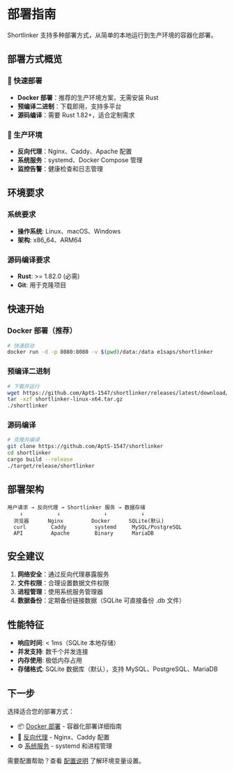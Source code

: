 # 部署指南

Shortlinker 支持多种部署方式，从简单的本地运行到生产环境的容器化部署。

## 部署方式概览

### 🚀 快速部署
- **Docker 部署**：推荐的生产环境方案，无需安装 Rust
- **预编译二进制**：下载即用，支持多平台
- **源码编译**：需要 Rust 1.82+，适合定制需求

### 🔧 生产环境
- **反向代理**：Nginx、Caddy、Apache 配置
- **系统服务**：systemd、Docker Compose 管理
- **监控告警**：健康检查和日志管理

## 环境要求

### 系统要求
- **操作系统**: Linux、macOS、Windows
- **架构**: x86_64、ARM64

### 源码编译要求
- **Rust**: >= 1.82.0 (必需)
- **Git**: 用于克隆项目

## 快速开始

### Docker 部署（推荐）
```bash
# 快速启动
docker run -d -p 8080:8080 -v $(pwd)/data:/data e1saps/shortlinker
```

### 预编译二进制
```bash
# 下载并运行
wget https://github.com/AptS-1547/shortlinker/releases/latest/download/shortlinker-linux-x64.tar.gz
tar -xzf shortlinker-linux-x64.tar.gz
./shortlinker
```

### 源码编译
```bash
# 克隆并编译
git clone https://github.com/AptS-1547/shortlinker
cd shortlinker
cargo build --release
./target/release/shortlinker
```

## 部署架构

```
用户请求 → 反向代理 → Shortlinker 服务 → 数据存储
    ↓           ↓              ↓           ↓
  浏览器      Nginx         Docker      SQLite(默认)
  curl        Caddy         systemd     MySQL/PostgreSQL
  API         Apache        Binary      MariaDB
```

## 安全建议

1. **网络安全**：通过反向代理暴露服务
2. **文件权限**：合理设置数据文件权限
3. **进程管理**：使用系统服务管理器
4. **数据备份**：定期备份链接数据（SQLite 可直接备份 .db 文件）

## 性能特征

- **响应时间**: < 1ms（SQLite 本地存储）
- **并发支持**: 数千个并发连接
- **内存使用**: 极低内存占用
- **存储格式**: SQLite 数据库（默认），支持 MySQL、PostgreSQL、MariaDB

## 下一步

选择适合您的部署方式：

- 📦 [Docker 部署](/deployment/docker) - 容器化部署详细指南
- 🔀 [反向代理](/deployment/proxy) - Nginx、Caddy 配置
- ⚙️ [系统服务](/deployment/systemd) - systemd 和进程管理

需要配置帮助？查看 [配置说明](/config/) 了解环境变量设置。
